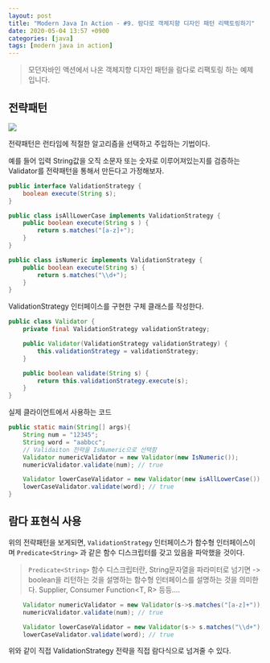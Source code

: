```yaml
---
layout: post
title: "Modern Java In Action - #9. 람다로 객체지향 디자인 패턴 리팩토링하기"
date: 2020-05-04 13:57 +0900
categories: [java]
tags: [modern java in action]
---
```


> 모던자바인 액션에서 나온 객체지향 디자인 패턴을 람다로 리팩토링 하는 예제 입니다.

## 전략패턴

![](https://user-images.githubusercontent.com/28615416/80937488-4f57da80-8e10-11ea-9922-7eba1866b641.png)

전략패턴은 런타임에 적절한 알고리즘을 선택하고 주입하는 기법이다.

예를 들어 입력 String값을 오직 소문자 또는 숫자로 이루어져있는지를 검증하는 Validator를 전략패턴을 통해서 만든다고 가정해보자.

```java
public interface ValidationStrategy {
    boolean execute(String s);
}
```

```java
public class isAllLowerCase implements ValidationStrategy {
    public boolean execute(String s ) {
        return s.matches("[a-z]+");
    }
}

public class isNumeric implements ValidationStrategy {
    public boolean execute(String s) {
        return s.matches("\\d+");
    }
}
```

ValidationStrategy 인터페이스를 구현한 구체 클래스를 작성한다.

```java
public class Validator {
    private final ValidationStrategy validationStrategy;

    public Validator(ValidationStrategy validationStrategy) {
        this.validationStrategy = validationStrategy;
    }

    public boolean validate(String s) {
        return this.validationStrategy.execute(s);
    }
}
```

실제 클라이언트에서 사용하는 코드

```java
public static main(String[] args){
    String num = "12345";
    String word = "aabbcc";
    // Validaiton 전략을 IsNumeric으로 선택함
    Validator numericValidator = new Validator(new IsNumeric());
    numericValidator.validate(num); // true

    Validator lowerCaseValidator = new Validator(new isAllLowerCase());
    lowerCaseValidator.validate(word); // true
}
```

## 람다 표현식 사용

위의 전략패턴을 보게되면, `ValidationStrategy` 인터페이스가 함수형 인터페이스이며 `Predicate<String>` 과 같은 함수 디스크립터를 갖고 있음을 파악했을 것이다.

> `Predicate<String>` 함수 디스크립터란, String문자열을 파라미터로 넘기면 -> boolean을 리턴하는 것을 설명하는 함수형 인터페이스를 설명하는 것을 의미한다. Supplier<T>, Consumer<T> Function<T, R> 등등….

```java
    Validator numericValidator = new Validator(s->s.matches("[a-z]+"));
    numericValidator.validate(num); // true

    Validator lowerCaseValidator = new Validator(s-> s.matches("\\d+");
    lowerCaseValidator.validate(word); // true
```

위와 같이 직접 ValidationStrategy 전략을 직접 람다식으로 넘겨줄 수 있다.
